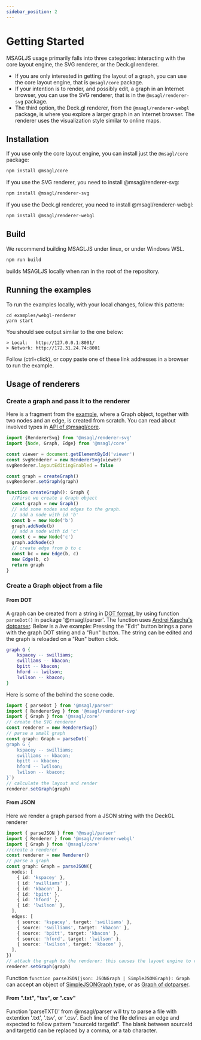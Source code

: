 ```yaml
---
sidebar_position: 2
---
```


# Getting Started

MSAGLJS usage primarily falls into three categories: interacting with the core layout engine, the SVG renderer, or the Deck.gl renderer.
* If you are only interested in getting the layout of a graph, you can use the core layout engine, that is `@msagl/core` package.
* If your intention is to render, and possibly edit, a graph in an Internet browser, you can use the SVG renderer, that is in the `@msagl/renderer-svg` package.
* The third option, the Deck.gl renderer, from the `@msagl/renderer-webgl` package, is where you explore a larger graph in an Internet browser. The renderer uses the visualization style similar to online maps.

## Installation

If you use only the core layout engine, you can install just the `@msagl/core` package:

```bash npm2yarn
npm install @msagl/core
```

If you use the SVG renderer, you need to install @msagl/renderer-svg:

```bash npm2yarn
npm install @msagl/renderer-svg
```

If you use the Deck.gl renderer, you need to install @msagl/renderer-webgl:

```bash npm2yarn
npm install @msagl/renderer-webgl
```
## Build
We recommend building MSAGLJS under linux, or under Windows WSL.
```bash npm2yarn
npm run build
```
builds MSAGLJS locally when ran in the root of the repository.
## Running the examples
To run the examples locally, with your local changes, follow this pattern:
```
cd examples/webgl-renderer
yarn start
```   
You should see output similar to the one below:
```
> Local:   http://127.0.0.1:8001/
> Network: http://172.31.24.74:8001
```
Follow (ctrl+click), or copy paste one of these link addresses in a browser to run the example.
## Usage of renderers
  
### Create a graph and pass it to the renderer

Here is a fragment from the [example](https://microsoft.github.io/msagljs/renderer-svg-no-parser/index.html),
where a Graph object, together with two nodes and an edge, is created from scratch.
You can read about involved types in [API of @msagl/core](./api.md). 
``` ts build
import {RendererSvg} from '@msagl/renderer-svg'
import {Node, Graph, Edge} from '@msagl/core'

const viewer = document.getElementById('viewer')
const svgRenderer = new RendererSvg(viewer)
svgRenderer.layoutEditingEnabled = false

const graph = createGraph()
svgRenderer.setGraph(graph)

function createGraph(): Graph {
  //First we create a Graph object
  const graph = new Graph()
  // add some nodes and edges to the graph.
  // add a node with id 'b'
  const b = new Node('b')
  graph.addNode(b)
  // add a node with id 'c'
  const c = new Node('c')
  graph.addNode(c)
  // create edge from b to c
  const bc = new Edge(b, c)
  new Edge(b, c)
  return graph
}
```

### Create a Graph object from a file
#### From DOT 
A graph can be created from a string in [DOT format](<https://en.wikipedia.org/wiki/DOT_(graph_description_language)#:~:text=DOT%20is%20a%20graph%20description,programs%20can%20process%20DOT%20files.>), by using function ``parseDot()`` in package '@msagl/parser'.
The function uses [Andrei Kascha's dotparser](https://github.com/anvaka/dotparser). 
Below is a *live* example: Pressing the "Edit" button brings a pane with the graph DOT string and a "Run" button. The string can be edited and 
the graph is reloaded on a "Run" button click.

```dot edit
graph G {
	kspacey -- swilliams;
	swilliams -- kbacon;
	bpitt -- kbacon;
	hford -- lwilson;
	lwilson -- kbacon;
}
```

Here is some of the behind the scene code.

```ts build
import { parseDot } from '@msagl/parser'
import { RendererSvg } from '@msagl/renderer-svg'
import { Graph } from '@msagl/core'
// create the SVG renderer
const renderer = new RendererSvg()
// parse a small graph
const graph: Graph = parseDot(`
graph G {
	kspacey -- swilliams;
	swilliams -- kbacon;
	bpitt -- kbacon;
	hford -- lwilson;
	lwilson -- kbacon;
}`)
// calculate the layout and render
renderer.setGraph(graph)
```
#### From JSON
Here we render a graph parsed from a JSON string with the DeckGL renderer

```ts build
import { parseJSON } from '@msagl/parser'
import { Renderer } from '@msagl/renderer-webgl'
import { Graph } from '@msagl/core'
//create a renderer
const renderer = new Renderer()
// parse a graph
const graph: Graph = parseJSON({
  nodes: [
    { id: 'kspacey' },
    { id: 'swilliams' },
    { id: 'kbacon' },
    { id: 'bpitt' },
    { id: 'hford' },
    { id: 'lwilson' },
  ],
  edges: [
    { source: 'kspacey', target: 'swilliams' },
    { source: 'swilliams', target: 'kbacon' },
    { source: 'bpitt', target: 'kbacon' },
    { source: 'hford', target: 'lwilson' },
    { source: 'lwilson', target: 'kbacon' },
  ],
})
// attach the graph to the renderer: this causes the layout engine to run and the graph to be rendered
renderer.setGraph(graph)
```
Function ``function parseJSON(json: JSONGraph | SimpleJSONGraph): Graph`` can accept an object of [SimpleJSONGraph ](https://github.com/microsoft/msagljs/blob/e36c5693cd07f2a6e28d8775c7afbb54226c2022/modules/parser/src/dotparser.ts#L1224) type, or as [Graph of dotparser](https://github.com/anvaka/dotparser/blob/934be0396f4e89f9554c52e088ff5a4ae3e5fe94/index.d.ts#L53).
#### From ".txt", "tsv", or ".csv"
Function 'parseTXT()' from @msagl/parser will try to parse a file with extention '.txt', '.tsv',
or '.csv'. Each line of the file defines an edge and expected to follow pattern "sourceId targetId".
The blank between sourceId and targetId can be replaced by a comma, or a tab character.

 